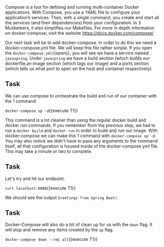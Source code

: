 Compose is a tool for defining and running multi-container Docker applications. With Compose, you use a YAML file to configure your application’s services. Then, with a single command, you create and start all the services (and their dependencies) from your configuration. In 3 Musketeers, it also simplifies our Makefiles. For more in depth information on docker-compose, visit the website https://docs.docker.com/compose/

Our next task will be to add docker-compose. In order to do this we need a docker-compose.yml file. We will keep this file rather simple. If you open the `docker-compose.yml`{{open}}, you will see we have a service named ```javaspring```. Under ```javaspring``` we have a build section (which builds our dockerfile,an image section (which tags our image) and a ports section (which tells us what port to open on the host and container respectively)

## Task
We can use compose to orchestrate the build and run of our container with the 1 command

`docker-compose up -d`{{execute T1}}

This command is a lot cleaner than using the regular docker build and docker run commands. If you remember from the previous step, we had to run a ```docker build``` and ```docker run``` in order to build and run our image. With docker-compose we can make this 1 command with ```docker-compose up -d```. You may also notice we didn't have to pass any arguments to the command itself, all that configuration is housed inside of the docker-compose.yml file. This may take a minute or two to complete. 

## Task 
Let's try and hit our endpoint. 

`curl localhost:8080`{{execute T1}}

We should see the output ```Greetings from Spring Boot!```.

## Task
Docker-Compose will also do a bit of clean up for us with the ```down``` flag. It will stop and remove any items created by the ```up``` flag. 

`docker-compose down --rmi all`{{execute T1}}
